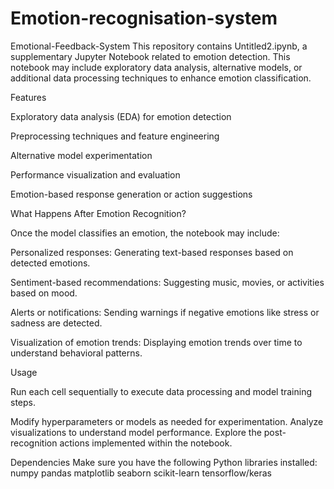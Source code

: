 # Emotion-recognisation-system
Emotional-Feedback-System
This repository contains Untitled2.ipynb, a supplementary Jupyter Notebook related to emotion detection. This notebook may include exploratory data analysis, alternative models, or additional data processing techniques to enhance emotion classification.

Features

Exploratory data analysis (EDA) for emotion detection

Preprocessing techniques and feature engineering

Alternative model experimentation

Performance visualization and evaluation

Emotion-based response generation or action suggestions

What Happens After Emotion Recognition?

Once the model classifies an emotion, the notebook may include:

Personalized responses: Generating text-based responses based on detected emotions.

Sentiment-based recommendations: Suggesting music, movies, or activities based on mood.

Alerts or notifications: Sending warnings if negative emotions like stress or sadness are detected.

Visualization of emotion trends: Displaying emotion trends over time to understand behavioral patterns.

Usage

Run each cell sequentially to execute data processing and model training steps.

Modify hyperparameters or models as needed for experimentation.
Analyze visualizations to understand model performance.
Explore the post-recognition actions implemented within the notebook.

Dependencies
Make sure you have the following Python libraries installed:
numpy
pandas
matplotlib
seaborn
scikit-learn
tensorflow/keras
